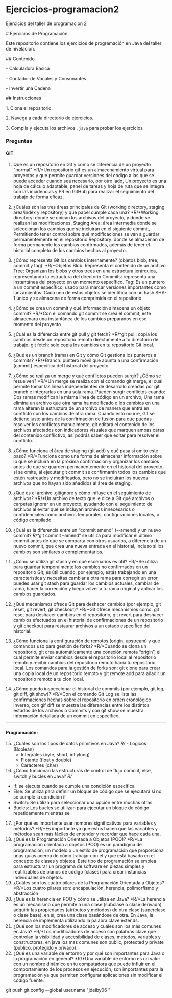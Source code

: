 # Ejercicios-programacion2

Ejercicios del taller de programacion 2

\# Ejercicios de Programación

Este repositorio contiene los ejercicios de programación en Java del taller de nivelación.

\## Contenido

\- Calculadora Básica

\- Contador de Vocales y Consonantes

\- Invertir una Cadena

\## Instrucciones

1\. Clona el repositorio.

2\. Navega a cada directorio de ejercicios.

3\. Compila y ejecuta los archivos `.java` para probar los ejercicios

### Preguntas
#### GIT
1. Que es un repositorio en Git y como se diferencia de un proyecto "normal"
*R/*Un repositorio gif es un almacenamiento virtual para proyectos y que permite guardar versiones del código a las que se puede acceder cuando sea necesario, por otro lado, Un proyecto es una hoja de cálculo adaptable, panel de tareas y hoja de ruta que se integra con las incidencias y PR en GitHub para realizar el seguimiento del trabajo de forma eficaz.
2. ¿Cuáles son las tres áreas principales de Git (working directory, staging area/index y
repository) y qué papel cumple cada una?
*R/*Working directory: donde se ubican los archivos del proyecto, y donde se realizan las modificaciones.
Staging Area: área intermedia donde se seleccionan los cambios que se incluirán en el siguiente commit, Permitiendo tener control sobre qué modificaciones se van a guardar permanentemente en el repositorio
Repository: donde se almacenan de forma permanente los cambios confirmados, además de tener el historial completo de los cambios hechos al proyecto.

3. ¿Cómo representa Git los cambios internamente? (objetos blob, tree, commit y tag).
*R/*Objetos Blob: Representa el contenido de un archivo
Tree: Organizan los blobs y otros trees en una estructura jerárquica, representando la estructura del directorio
Commits: representa una instantánea del proyecto en un momento específico.
Tag: Es un puntero a un commit específico, usado para marcar versiones importantes como lanzamientos.
Cada uno de estos objetos se identifica con un hash SHA-1 único y se almacena de forma comprimida en el repositorio

4. ¿Cómo se crea un commit y qué información almacena un objeto commit?
*R/*Con el comando git commit se crea el commit, este almacenara una instantánea de los cambios preparados en ese momento del proyecto
5. ¿Cuál es la diferencia entre git pull y git fetch?
*R/*git pull: copia los cambios desde un repositorio remoto directamente a tu directorio de trabajo.
git fetch: solo copia los cambios en tu repositorio Git local.
6. ¿Qué es un branch (rama) en Git y cómo Git gestiona los punteros a commits?
*R/*Branch: puntero móvil que apunta a una confirmación (commit) específica del historial del proyecto.
7. ¿Cómo se realiza un merge y qué conflictos pueden surgir? ¿Cómo se resuelven?
*R/*Un merge se realiza con el comando git merge, el cual permite tomar las líneas independientes de desarrollo creadas por git branch e integrarlas en una sola rama. Pueden surgir conflictos cuando:
Dos ramas modifican la misma línea de código en un archivo, Una rama elimina un archivo que otra rama ha modificado o los cambios en una rama alteran la estructura de un archivo de manera que entra en conflicto con los cambios de otra rama. Cuando esto ocurre, Git se detiene justo antes de la confirmación de fusión para que puedas resolver los conflictos manualmente, git editará el contenido de los archivos afectados con indicadores visuales que marquen ambas caras del contenido conflictivo, así podrás saber que editar para resolver el conflicto.
8. ¿Cómo funciona el área de staging (git add) y qué pasa si omito este paso?
*R/*Funciona como una forma de almacenar información sobre lo que se incluirá en la próxima confirmación y organizar los cambios antes de que se guarden permanentemente en el historial del proyecto, si se omite, al ejecutar git commit se confirmarán todos los cambios que estén rastreados y modificados, pero no se incluirán los nuevos archivos que no hayan sido añadidos al área de staging.
9. ¿Qué es el archivo .gitignore y cómo influye en el seguimiento de archivos?
*R/*Un archivo de texto que le dice a Git qué archivos o carpetas ignorar en un proyecto, ayudando con el seguimiento de archivos al evitar que se incluyan archivos innecesarios o confidenciales como archivos temporales, configuraciones locales, o código compilado.
10. ¿Cuál es la diferencia entre un “commit amend” (--amend) y un nuevo commit?
*R/*“git commit –amend” se utiliza para modificar el último commit antes de que se comparta con otros usuarios, a diferencia de un nuevo commit, que crea una nueva entrada en el historial, incluso si los cambios son similares o complementarios.
11. ¿Cómo se utiliza git stash y en qué escenarios es útil?
*R/*Se utiliza para guardar temporalmente los cambios no confirmados en un repositorio Git, es útil cuando, por ejemplo, estás trabajando en una característica y necesitas cambiar a otra rama para corregir un error, puedes usar git stash para guardar los cambios actuales, cambiar de rama, hacer la corrección y luego volver a tu rama original y aplicar los cambios guardados.
12. ¿Qué mecanismos ofrece Git para deshacer cambios (por ejemplo, git reset, git
revert, git checkout)?
*R/*Git ofrece mecanismos como: git reset para deshacer cambios en el repositorio, git revert para deshacer cambios efectuados en el historial de confirmaciones de un repositorio y git checkout para restaurar archivos a un estado específico del historial.
13. ¿Cómo funciona la configuración de remotos (origin, upstream) y qué comandos uso
para gestión de forks?
*R/*Cuando se clona un repositorio, git crea automáticamente una conexión remota “origin”, el cual permite enviar cambios desde el repositorio local al repositorio remoto y recibir cambios del repositorio remoto hacia tu repositorio local. Los comandos para la gestión de forks son: git clone para crear una copia local de un repositorio remoto y git remote add para añadir un repositorio remoto a tu clon local.
14. ¿Cómo puedo inspeccionar el historial de commits (por ejemplo, git log, git
diff, git show)?
*R/*Con el comando Git Log se lista las confirmaciones hechas sobre el repositorio en orden cronológico inverso, con gif diff se muestra las diferencias entre los distintos estados de los archivos o Commits y con git show se muestra información detallada de un commit en específico.
------------------------------------------------------------------------------------------------
#### Programación:
15. ¿Cuáles son los tipos de datos primitivos en Java?
*R/* - Logicos (Boolean)
     - Integrales (byte, short, int ylong)
     - Flotante (float y double)
     - Caracteres (char)
16. ¿Cómo funcionan las estructuras de control de flujo como if, else, switch y bucles en
Java?
*R/*
   - If: se ejecuta cuando se cumple una condición especifica
   - Else: Se utiliza para definir un bloque de código que se ejecutará si no se cumple la condición if
   - Switch: Se utiliza para seleccionar una opción entre muchas otras.
   - Bucles: Los bucles se utilizan para ejecutar un bloque de código repetidamente mientras se 
17. ¿Por qué es importante usar nombres significativos para variables y métodos?
*R/*Es importante ya que estos hacen que las variables y métodos sean más fáciles de entender y recordar que hace cada una.
18. ¿Qué es la Programación Orientada a Objetos (POO)?
*R/*La programación orientada a objetos (POO) es un paradigma de programación, un modelo o un estilo de programación que proporciona unas guías acerca de cómo trabajar con él y que está basado en el concepto de clases y objetos. Este tipo de programación se emplea para estructurar un programa de software en piezas simples y reutilizables de planos de código (clases) para crear instancias individuales de objetos.
19. ¿Cuáles son los cuatro pilares de la Programación Orientada a Objetos?
*R/*Los cuatro pilares son: encapsulación, herencia, polimorfismo y abstracción
20. ¿Qué es la herencia en POO y cómo se utiliza en Java?
*R/*La herencia es un mecanismo que permite a una clase (subclase o clase derivada) adquirir las propiedades (atributos y métodos) de otra clase (superclase o clase base), en sí, crea una clase basándose de otra. En Java, la herencia se implementa utilizando la palabra clave extends.
21. ¿Qué son los modificadores de acceso y cuáles son los más comunes en Java?
*R/*Los modificadores de acceso son palabras clave que controlan la visibilidad y accesibilidad de clases, métodos, variables y constructores, en java los mas comunes son public, protected y private (publico, protegido y privado).
22. ¿Qué es una variable de entorno y por qué son importantes para Java o la
programación en general?
*R/*Una variable de entorno es un valor con un nombre dinámico en tu computadora que puede influir en el comportamiento de los procesos en ejecución, son importantes para la programación ya que permiten configurar aplicaciones sin modificar el código fuente.

git push
git config --global user.name "jdeiby06
"